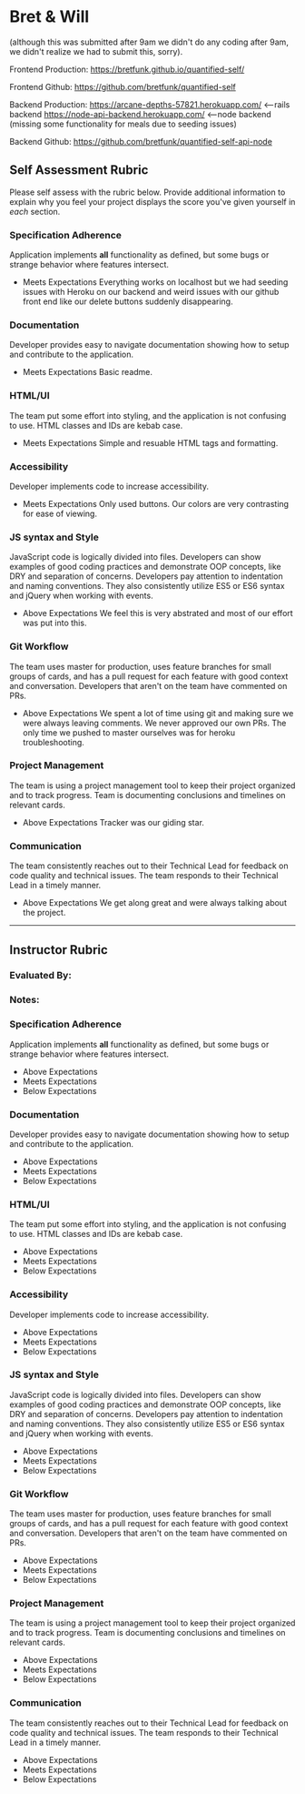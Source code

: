 # Bret & Will
(although this was submitted after 9am we didn't do any coding after 9am, we didn't realize we had to submit this, sorry).  

Frontend Production: https://bretfunk.github.io/quantified-self/

Frontend Github: https://github.com/bretfunk/quantified-self

Backend Production: https://arcane-depths-57821.herokuapp.com/ <--rails backend https://node-api-backend.herokuapp.com/ <--node backend (missing some functionality for meals due to seeding issues)

Backend Github: https://github.com/bretfunk/quantified-self-api-node

## Self Assessment Rubric

Please self assess with the rubric below. Provide additional information to explain why you feel your project displays the score you've given yourself in _each_ section.

### Specification Adherence

Application implements **all** functionality as defined, but some bugs or strange behavior where features intersect.


- Meets Expectations
Everything works on localhost but we had seeding issues with Heroku on our backend and weird issues with our github front end like our delete buttons suddenly disappearing.  

### Documentation

Developer provides easy to navigate documentation showing how to setup and contribute to the application.

- Meets Expectations
Basic readme. 

### HTML/UI

The team put some effort into styling, and the application is not confusing to use. HTML classes and IDs are kebab case.

- Meets Expectations
Simple and resuable HTML tags and formatting.  

### Accessibility

Developer implements code to increase accessibility.

- Meets Expectations
Only used buttons.  Our colors are very contrasting for ease of viewing.  

### JS syntax and Style

JavaScript code is logically divided into files. Developers can show examples of good coding practices and demonstrate OOP concepts, like DRY and separation of concerns. Developers pay attention to indentation and naming conventions. They also consistently utilize ES5 or ES6 syntax and jQuery when working with events.

- Above Expectations
We feel this is very abstrated and most of our effort was put into this.  

### Git Workflow

The team uses master for production, uses feature branches for small groups of cards, and has a pull request for each feature with good context and conversation. Developers that aren't on the team have commented on PRs.

- Above Expectations
We spent a lot of time using git and making sure we were always leaving comments.  We never approved our own PRs.  The only time we pushed to master ourselves was for heroku troubleshooting.  

### Project Management

The team is using a project management tool to keep their project organized and to track progress. Team is documenting conclusions and timelines on relevant cards.

- Above Expectations
Tracker was our giding star.  

### Communication

The team consistently reaches out to their Technical Lead for feedback on code quality and technical issues. The team responds to their Technical Lead in a timely manner.

- Above Expectations
We get along great and were always talking about the project.  

-----------

## Instructor Rubric

### Evaluated By: 

### Notes: 

### Specification Adherence

Application implements **all** functionality as defined, but some bugs or strange behavior where features intersect.

- Above Expectations
- Meets Expectations
- Below Expectations

### Documentation

Developer provides easy to navigate documentation showing how to setup and contribute to the application.

- Above Expectations
- Meets Expectations
- Below Expectations

### HTML/UI

The team put some effort into styling, and the application is not confusing to use. HTML classes and IDs are kebab case.

- Above Expectations
- Meets Expectations
- Below Expectations

### Accessibility

Developer implements code to increase accessibility.

- Above Expectations
- Meets Expectations
- Below Expectations

### JS syntax and Style

JavaScript code is logically divided into files. Developers can show examples of good coding practices and demonstrate OOP concepts, like DRY and separation of concerns. Developers pay attention to indentation and naming conventions. They also consistently utilize ES5 or ES6 syntax and jQuery when working with events.

- Above Expectations
- Meets Expectations
- Below Expectations

### Git Workflow

The team uses master for production, uses feature branches for small groups of cards, and has a pull request for each feature with good context and conversation. Developers that aren't on the team have commented on PRs.

- Above Expectations
- Meets Expectations
- Below Expectations

### Project Management

The team is using a project management tool to keep their project organized and to track progress. Team is documenting conclusions and timelines on relevant cards.

- Above Expectations
- Meets Expectations
- Below Expectations

### Communication

The team consistently reaches out to their Technical Lead for feedback on code quality and technical issues. The team responds to their Technical Lead in a timely manner.

- Above Expectations
- Meets Expectations
- Below Expectations
